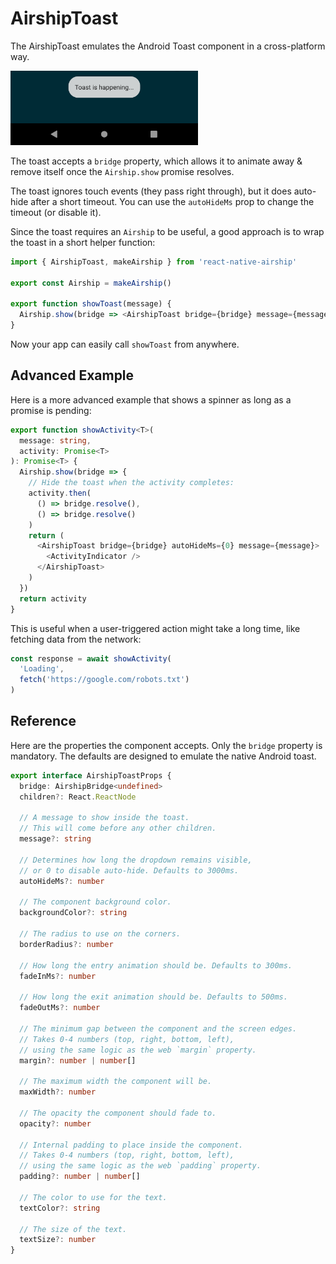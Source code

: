 # AirshipToast

The AirshipToast emulates the Android Toast component in a cross-platform way.

<img alt="Screen shot" src="./toast.png" width="300" />

The toast accepts a `bridge` property, which allows it to animate away & remove itself once the `Airship.show` promise resolves.

The toast ignores touch events (they pass right through), but it does auto-hide after a short timeout. You can use the `autoHideMs` prop to change the timeout (or disable it).

Since the toast requires an `Airship` to be useful, a good approach is to wrap the toast in a short helper function:

```javascript
import { AirshipToast, makeAirship } from 'react-native-airship'

export const Airship = makeAirship()

export function showToast(message) {
  Airship.show(bridge => <AirshipToast bridge={bridge} message={message} />)
}
```

Now your app can easily call `showToast` from anywhere.

## Advanced Example

Here is a more advanced example that shows a spinner as long as a promise is pending:

```typescript
export function showActivity<T>(
  message: string,
  activity: Promise<T>
): Promise<T> {
  Airship.show(bridge => {
    // Hide the toast when the activity completes:
    activity.then(
      () => bridge.resolve(),
      () => bridge.resolve()
    )
    return (
      <AirshipToast bridge={bridge} autoHideMs={0} message={message}>
        <ActivityIndicator />
      </AirshipToast>
    )
  })
  return activity
}
```

This is useful when a user-triggered action might take a long time, like fetching data from the network:

```javascript
const response = await showActivity(
  'Loading',
  fetch('https://google.com/robots.txt')
)
```

## Reference

Here are the properties the component accepts. Only the `bridge` property is mandatory. The defaults are designed to emulate the native Android toast.

```typescript
export interface AirshipToastProps {
  bridge: AirshipBridge<undefined>
  children?: React.ReactNode

  // A message to show inside the toast.
  // This will come before any other children.
  message?: string

  // Determines how long the dropdown remains visible,
  // or 0 to disable auto-hide. Defaults to 3000ms.
  autoHideMs?: number

  // The component background color.
  backgroundColor?: string

  // The radius to use on the corners.
  borderRadius?: number

  // How long the entry animation should be. Defaults to 300ms.
  fadeInMs?: number

  // How long the exit animation should be. Defaults to 500ms.
  fadeOutMs?: number

  // The minimum gap between the component and the screen edges.
  // Takes 0-4 numbers (top, right, bottom, left),
  // using the same logic as the web `margin` property.
  margin?: number | number[]

  // The maximum width the component will be.
  maxWidth?: number

  // The opacity the component should fade to.
  opacity?: number

  // Internal padding to place inside the component.
  // Takes 0-4 numbers (top, right, bottom, left),
  // using the same logic as the web `padding` property.
  padding?: number | number[]

  // The color to use for the text.
  textColor?: string

  // The size of the text.
  textSize?: number
}
```
